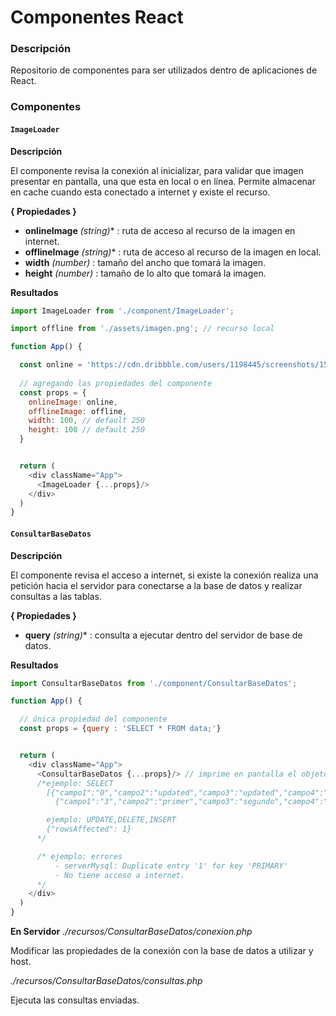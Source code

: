 # Componentes React

### Descripción
Repositorio de componentes para ser utilizados dentro de aplicaciones de React.

### Componentes

#### `ImageLoader`
**Descripción**

El componente revisa la conexión al inicializar, para validar que imagen presentar en pantalla, una que esta en local o en línea. Permite almacenar en cache cuando esta conectado a internet y existe el recurso.

**{ Propiedades }**

- **onlineImage** *(string)** : ruta de acceso al recurso de la imagen en internet.
- **offlineImage** *(string)** : ruta de acceso al recurso de la imagen en local.
- **width** *(number)* : tamaño del ancho que tomará la imagen.
- **height** *(number)* : tamaño de lo alto que tomará la imagen.

**Resultados**
```js
import ImageLoader from './component/ImageLoader';

import offline from './assets/imagen.png'; // recurso local 

function App() {

  const online = 'https://cdn.dribbble.com/users/1198445/screenshots/15064463/105628281-b86efa80-5e44-11eb-821c-87d5fddb9f8a_4x.png'; // recurso en línea
  
  // agregando las propiedades del componente
  const props = {
    onlineImage: online,
    offlineImage: offline,
    width: 100, // default 250
    height: 100 // default 250
  }


  return (
    <div className="App">
      <ImageLoader {...props}/>
    </div>
  )
}
```

#### `ConsultarBaseDatos`

**Descripción**

El componente revisa el acceso a internet, si existe la conexión realiza una petición hacia el servidor para conectarse a la base de datos y realizar consultas a las tablas.

**{ Propiedades }**

- **query** *(string)** : consulta a ejecutar dentro del servidor de base de datos.


**Resultados**
```js
import ConsultarBaseDatos from './component/ConsultarBaseDatos';

function App() {

  // única propiedad del componente
  const props = {query : 'SELECT * FROM data;'}


  return (
    <div className="App">
      <ConsultarBaseDatos {...props}/> // imprime en pantalla el objeto
      /*ejemplo: SELECT
        [{"campo1":"0","campo2":"updated","campo3":"updated","campo4":"100"},
          {"campo1":"3","campo2":"primer","campo3":"segundo","campo4":"2"}]

        ejemplo: UPDATE,DELETE,INSERT
        {"rowsAffected": 1}
      */

      /* ejemplo: errores
          - serverMysql: Duplicate entry '1' for key 'PRIMARY'
          - No tiene acceso a internet.
      */
    </div>
  )
}
```

**En Servidor**
*./recursos/ConsultarBaseDatos/conexion.php*

Modificar las propiedades de la conexión con la base de datos a utilizar y host.

*./recursos/ConsultarBaseDatos/consultas.php*

Ejecuta las consultas enviadas.
